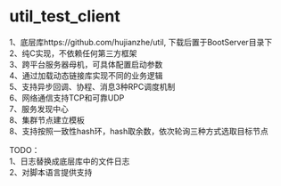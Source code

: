 # util_test_client

1、底层库https://github.com/hujianzhe/util, 下载后置于BootServer目录下  
2、纯C实现，不依赖任何第三方框架  
3、跨平台服务器母机，可具体配置启动参数  
4、通过加载动态链接库实现不同的业务逻辑  
5、支持异步回调、协程、消息3种RPC调度机制  
6、网络通信支持TCP和可靠UDP  
7、服务发现中心  
8、集群节点建立模板  
8、支持按照一致性hash环，hash取余数，依次轮询三种方式选取目标节点  

TODO：  
1、日志替换成底层库中的文件日志  
2、对脚本语言提供支持  
